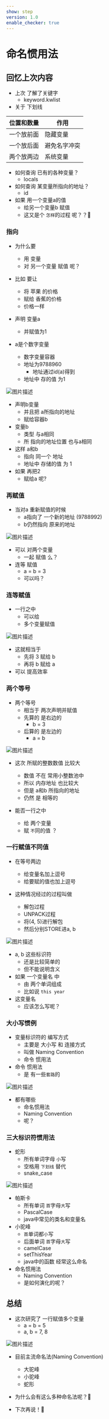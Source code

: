 ```yaml
---
show: step
version: 1.0
enable_checker: true
---
```


# 命名惯用法

## 回忆上次内容

- 上次 了解了关键字
	- keyword.kwlist
- 关于 下划线

|位置和数量|作用|
|---|---|
|一个放前面 | 隐藏变量 |
|一个放后面 | 避免名字冲突 |
| 两个放两边 | 系统变量 |

- 如何查询 已有的各种变量？
  - locals
- 如何查询 某变量所指向的地址？
	- id
- 如果 用一个变量a的值
	- 给另一个变量b 赋值
	- 这又是个 `怎样`的过程 呢？？🤔

### 指向

- 为什么要
	- 用 变量 
	- 对 另一个变量 赋值 呢？
- 比如 要让 
	- 将 苹果 的价格
	- 赋给 香蕉的价格 
	- 价格一样

- 声明 变量a 
	- 并赋值为1
- a是个数字变量
	- 数字变量容器 
	- 地址为9788960
		- 地址通过id(a)得到
	- 地址中 存的值 为1

![图片描述](https://doc.shiyanlou.com/courses/uid1190679-20220730-1659153020848)

- 声明b变量
	- 并且把 a所指向的地址
	- 赋给容器b
- 变量b 
	- 类型 与a相同
	- 所 指向的地址位置 也与a相同 
- 这样 a和b
	- 指向 同一个 地址
	- 地址中 存储的值 为 1
- 如果 再把2 
	- 赋给a 呢?

### 再赋值

- 当对a 重新赋值的时候
	- a指向了 一个新的地址 (9788992)
	- b仍然指向 原来的地址

![图片描述](https://doc.shiyanlou.com/courses/uid1190679-20220724-1658633203622)

- 可以 对两个变量 
	- 一起 赋值 么？
- 连等 赋值 
	- a = b = 3
	- 可以吗？

### 连等赋值

- 一行之中
	- 可以给 
	- 多个变量赋值

![图片描述](https://doc.shiyanlou.com/courses/uid1190679-20220724-1658633592267)

- 这就相当于
	- 先将 3 赋给 b
	- 再将 b 赋给 a
- 可以 提高效率

### 两个等号

- 两个等号
	- 相当于 两次声明并赋值
	- 先算的 是右边的
		- b = 3
	- 后算的 是左边的
		- a = b

![图片描述](https://doc.shiyanlou.com/courses/uid1190679-20230415-1681562807934)

- 这次 所赋的整数数值 比较大
	- 数值 不在 常用小整数池中
	- 所以 内存地址 也比较大
	- 但是 a和b 所指向的地址 
	- 仍然 是 相等的

- 能否一行之中 
	- 给 两个变量
	- 赋 `不`同的值 ？

### 一行赋值不同值

- 在等号两边
	- 给变量名加上逗号 
	- 给要赋的值也加上逗号  

- 这种情况经过的过程叫做 
	- 解包过程
	- UNPACK过程
	- 将(4, 5)进行解包
	- 然后分别STORE进a, b

![图片描述](https://doc.shiyanlou.com/courses/uid1190679-20230513-1683983355859)

- a, b 这些标识符 
	- 还是比较简单的
	- 但不能说明含义
- 如果 一个变量名 中
	- 由 两个单词组成
	- 比如说 `this year`
- 这变量名
	- 应该怎么写呢？

### 大小写惯例

- 变量标识符的 编写方式
	- 主要是 大小写 和 连接方式
	- 叫做 Naming Convention
	- 命令 惯用法
- 命令 惯用法
	- 是 有一些`套路`的

![图片描述](https://doc.shiyanlou.com/courses/uid1190679-20220724-1658636947931)

- 都有哪些 
	- 命名惯用法 
	- Naming Convention
	- 呢？

### 三大标识符惯用法

- 蛇形
	- 所有单词字母 `小`写
	- 空格用 `下划线` 替代
	- snake_case

![图片描述](https://doc.shiyanlou.com/courses/uid1190679-20220724-1658637212273)

- 帕斯卡
	- 所有单词 `首`字母`大`写
	- PascalCase
	- java中常见的类名和变量名
- 小驼峰
	- `首`单词都`小`写
	- 后面单词 `首`字母`大`写
	- camelCase
	- setThisYear
	- java中的函数 经常这么命名
- 命名惯用法
	- Naming Convention
	- 是如何演化的呢？

## 总结

- 这次研究了 一行赋值多个变量
	- a = b = 5
	- a, b = 7, 8

![图片描述](https://doc.shiyanlou.com/courses/uid1190679-20240326-1711429776184)

- 目前主流命名法(Naming Convention)
	- 大驼峰
	- 小驼峰
	- 蛇形

- 为什么会有这么多种命名法呢？🤔
- 下次再说！👋
